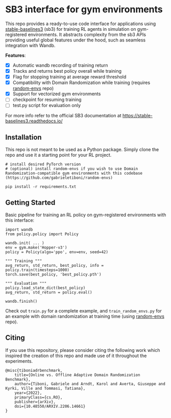 # SB3 interface for gym environments
This repo provides a ready-to-use code interface for applications using [stable-baselines3](https://stable-baselines3.readthedocs.io/) (sb3) for training RL agents in simulation on gym-registered environments. It abstracts complexity from the sb3 APIs providing useful global features under the hood, such as seamless integration with Wandb.

**Features**:
- [x] Automatic wandb recording of training return
- [x] Tracks and returns best policy overall while training
- [x] Flag for stopping training at average reward threshold
- [x] Compatibility with Domain Randomization while training (requires [random-envs](https://github.com/gabrieletiboni/random-envs) repo)
- [x] Support for vectorized gym environments
- [ ] checkpoint for resuming training
- [ ] test.py script for evaluation only

For more info refer to the official SB3 documentation at https://stable-baselines3.readthedocs.io/


## Installation
This repo is not meant to be used as a Python package. Simply clone the repo and use it a starting point for your RL project.
```
# install desired PyTorch version
# (optional) install random-envs if you wish to use Domain Randomization-compatible gym environments with this codebase (https://github.com/gabrieletiboni/random-envs)

pip install -r requirements.txt
```

## Getting Started
Basic pipeline for training an RL policy on gym-registered environments with this interface:
```
import wandb
from policy.policy import Policy

wandb.init( ... )
env = gym.make('Hopper-v3')
policy = Policy(algo='ppo', env=env, seed=42)

""" Training """
avg_return, std_return, best_policy, info = policy.train(timesteps=1000)
torch.save(best_policy, 'best_policy.pth')

""" Evaluation """
policy.load_state_dict(best_policy)
avg_return, std_return = policy.eval()

wandb.finish()
```
Check out `train.py` for a complete example, and `train_random_envs.py` for an example with domain randomization at training time (using [random-envs](https://github.com/gabrieletiboni/random-envs) repo).

## Citing
If you use this repository, please consider citing the following work which inspired the creation of this repo and made use of it throughout the experiments.
```     
@misc{tiboniadrbenchmark,
    title={Online vs. Offline Adaptive Domain Randomization Benchmark},
    author={Tiboni, Gabriele and Arndt, Karol and Averta, Giuseppe and Kyrki, Ville and Tommasi, Tatiana},
    year={2022},
    primaryClass={cs.RO},
    publisher={arXiv},
    doi={10.48550/ARXIV.2206.14661}
}
```
